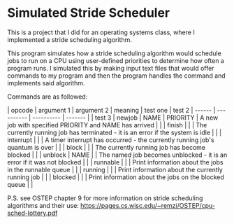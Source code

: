 # Simulated Stride Scheduler
This is a project that I did for an operating systems class, where I implemented a stride scheduling algorithm.

This program simulates how a stride scheduling algorithm would schedule jobs to run on a CPU using user-defined priorities to determine how often a program runs. I simulated this by making input text files that would offer commands to my program and then the program handles the command and implements said algorithm.

Commands are as followed:

| opcode | argument 1 | argument 2 | meaning | test one | test 2
| ------ | ---------- | ----------  | ------- | | test 3
| newjob | NAME | PRIORITY | A new job with specified PRIORITY and NAME has arrived | | 
| finish | | | The currently running job has terminated - it is an error if the system is idle | | 
| interrupt | | | A timer interrupt has occurred - the currently running job's quantum is over | | 
| block | | | The currently running job has become blocked | | 
| unblock | NAME | | The named job becomes unblocked - it is an error if it was not blocked | | 
| runnable | | | Print information about the jobs in the runnable queue | | 
| running | | | Print information about the currently running job | | 
| blocked | | | Print information about the jobs on the blocked queue | | 


P.S. see OSTEP chapter 9 for more information on stride scheduling algorithms and their use: https://pages.cs.wisc.edu/~remzi/OSTEP/cpu-sched-lottery.pdf
